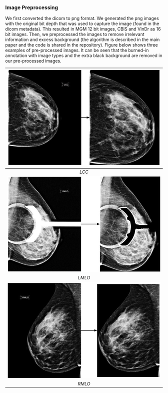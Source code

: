 ### Image Preprocessing

We first converted the dicom to png format. We generated the png images with the original bit depth that was used to capture the image (found in the dicom metadata). This resulted in MGM 12 bit images, CBIS and VinDr as 16 bit images. Then, we preprocessed the images to remove irrelevant information and excess background (the algorithm is described in the main paper and the code is shared in the repository). Figure below shows three examples of pre-processed images. It can be seen that the burned-in annotation with image types and the extra black background are removed in our pre-processed images. 

| ![view1.png](LCC-image-preprocessing.png) | 
|:--:| 
| *LCC* |
| ![view2.png](LMLO-image-preprocessing.png) | 
| *LMLO* |
| ![view3.png](RMLO-image-preprocessing.png) | 
| *RMLO* |
